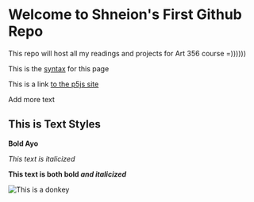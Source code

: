 # Welcome to Shneion's First Github Repo

This repo will host all my readings and projects for Art 356 course =))))))

This is the [syntax](https://docs.github.com/en/get-started/writing-on-github/getting-started-with-writing-and-formatting-on-github/basic-writing-and-formatting-syntax) for this page

This is a link [to the p5js site](https://p5js.org/)

Add more text

## This is Text Styles

**Bold Ayo**

*This text is italicized*

**This text is both bold *and italicized***

![This is a donkey]([https://ih1.redbubble.net/image.5654743081.1514/bg,f8f8f8-flat,750x,075,f-pad,750x1000,f8f8f8.jpg](https://media.tenor.com/uJtadN6ZM7oAAAAM/donkey-stare.gif))
